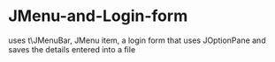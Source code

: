 # JMenu-and-Login-form
uses t\JMenuBar, JMenu item, a login form that uses JOptionPane and saves the details entered into a file
